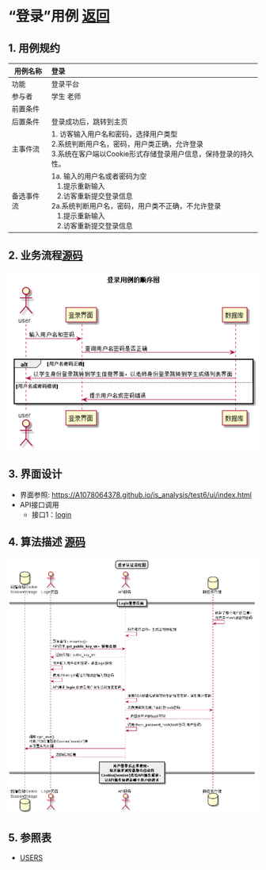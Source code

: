 # “登录”用例 [返回](../README.md)

## 1. 用例规约

|用例名称|登录|
|-------|:-------------|
|功能|登录平台|
|参与者|学生 老师|
|前置条件| |
|后置条件|登录成功后，跳转到主页|
|主事件流| 1. 访客输入用户名和密码，选择用户类型<br/>2.系统判断用户名，密码，用户类正确，允许登录<br/>3.系统在客户端以Cookie形式存储登录用户信息，保持登录的持久性。|
|备选事件流|1a. 输入的用户名或者密码为空 <br/>&nbsp;&nbsp; 1.提示重新输入 <br/> &nbsp;&nbsp; 2.访客重新提交登录信息 <br/>2a.系统判断用户名，密码，用户类不正确，不允许登录 <br/>&nbsp;&nbsp; 1.提示重新输入 <br/> &nbsp;&nbsp; 2.访客重新提交登录信息 |

## 2. 业务流程[源码](../src/login.puml)
![login](../login.png)

## 3. 界面设计
- 界面参照: https://A1078064378.github.io/is_analysis/test6/ui/index.html
- API接口调用
    - 接口1：[login](../interface/login.md)

## 4. 算法描述 [源码](../src/loginrz.puml)
![loginrz](../loginrz.png)
    
## 5. 参照表

- [USERS](../数据库设计.md/#USERS)

